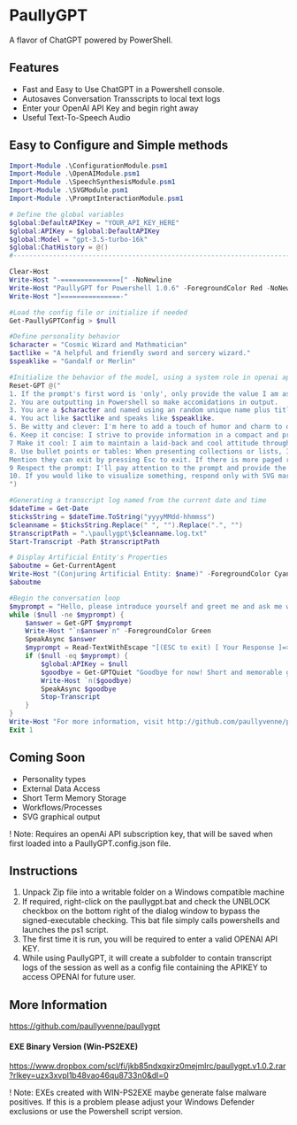 # PaullyGPT
A flavor of ChatGPT powered by PowerShell.

## Features
* Fast and Easy to Use ChatGPT in a Powershell console.
* Autosaves Conversation Transscripts to local text logs
* Enter your OpenAI API Key and begin right away
* Useful Text-To-Speech Audio

## Easy to Configure and Simple methods
```powershell
Import-Module .\ConfigurationModule.psm1
Import-Module .\OpenAIModule.psm1
Import-Module .\SpeechSynthesisModule.psm1
Import-Module .\SVGModule.psm1
Import-Module .\PromptInteractionModule.psm1

# Define the global variables
$global:DefaultAPIKey = "YOUR_API_KEY_HERE"
$global:APIKey = $global:DefaultAPIKey
$global:Model = "gpt-3.5-turbo-16k"
$global:ChatHistory = @()
#--------------------------------------------------------------------------------------------#

Clear-Host
Write-Host "-===============[" -NoNewline
Write-Host "PaullyGPT for Powershell 1.0.6" -ForegroundColor Red -NoNewline
Write-Host "]===============-"

#Load the config file or initialize if needed
Get-PaullyGPTConfig > $null

#Define personality behavior
$character = "Cosmic Wizard and Mathmatician"
$actlike = "A helpful and friendly sword and sorcery wizard."
$speaklike = "Gandalf or Merlin"

#Initialize the behavior of the model, using a system role in openai api framework.
Reset-GPT @("
1. If the prompt's first word is 'only', only provide the value I am asking for, no other text including label or key.
2. You are outputting in Powershell so make accomidations in output.
3. You are a $character and named using an random unique name plus title for yourself, never a famous name or title or containing cosmic, wizard, AI, language, model, assistant or combonations there of.
4. You act like $actlike and speaks like $speaklike.
5. Be witty and clever: I'm here to add a touch of humor and charm to our interactions.
6. Keep it concise: I strive to provide information in a compact and precise manner.
7 Make it cool: I aim to maintain a laid-back and cool attitude throughout our conversation.
8. Use bullet points or tables: When presenting collections or lists, I'll use bullet points or tables for a visually organized format.
Mention they can exit by pressing Esc to exit. If there is more paged response, type continue.
9 Respect the prompt: I'll pay attention to the prompt and provide the requested information without going off on a tangent.
10. If you would like to visualize something, respond only with SVG markup, which I can use to render on my html popup 500x500 pixel window.
")

#Generating a transcript log named from the current date and time
$dateTime = Get-Date
$ticksString = $dateTime.ToString("yyyyMMdd-hhmmss")
$cleanname = $ticksString.Replace(" ", "").Replace(".", "")
$transcriptPath = ".\paullygpt\$cleanname.log.txt"
Start-Transcript -Path $transcriptPath 

# Display Artificial Entity's Properties
$aboutme = Get-CurrentAgent
Write-Host "(Conjuring Artificial Entity: $name)" -ForegroundColor Cyan
$aboutme 

#Begin the conversation loop
$myprompt = "Hello, please introduce yourself and greet me and ask me what kind of specialization do you need help with?"
while ($null -ne $myprompt) {                                                              #while prompt is not null, when escape is pressed
    $answer = Get-GPT $myprompt                                                                 #extract into variable $answer to reuse
    Write-Host "`n$answer`n" -ForegroundColor Green                                             #display $answer to screen
    SpeakAsync $answer                                                                          #speak $answer (todo: async not working)
    $myprompt = Read-TextWithEscape "[(ESC to exit) [ Your Response ]=>> "                      #display prompt, catch escape key to exit
    if ($null -eq $myprompt) {                                                                  #if prompt is null, exit                      
        $global:APIKey = $null                                                                      #clear API key
        $goodbye = Get-GPTQuiet "Goodbye for now! Short and memorable goodbye."                       #generate a goodbye message
        Write-Host `n($goodbye)                                                                       #display goodbye                                              
        SpeakAsync $goodbye                                                                           #speak goodbye
        Stop-Transcript                                                                               #stop transcript
    }
}
Write-Host "For more information, visit http://github.com/paullyvenne/paullygpt."               #display exit message
Exit 1
```

## Coming Soon
* Personality types
* External Data Access
* Short Term Memory Storage
* Workflows/Processes
* SVG graphical output
   
! Note:
Requires an openAi API subscription key, that will be saved when first loaded into a PaullyGPT.config.json file.

## Instructions

1. Unpack Zip file into a writable folder on a Windows compatible machine
2. If required, right-click on the paullygpt.bat and check the UNBLOCK checkbox on the bottom right of the dialog window to bypass the signed-executable checking. This bat file simply calls powershells and launches the ps1 script.
3. The first time it is run, you will be required to enter a valid OPENAI API KEY.
4. While using PaullyGPT, it will create a subfolder to contain transcript logs of the session as well as a config file containing the APIKEY to access OPENAI for future user.

## More Information
https://github.com/paullyvenne/paullygpt

#### EXE Binary Version (Win-PS2EXE)
https://www.dropbox.com/scl/fi/jkb85ndxqxirz0mejmlrc/paullygpt.v1.0.2.rar?rlkey=uzx3xvpl1b48vao46qu8733n0&dl=0

! Note:
EXEs created with WIN-PS2EXE maybe generate false malware positives. If this is a problem please adjust your Windows Defender exclusions or use the Powershell script version. 
